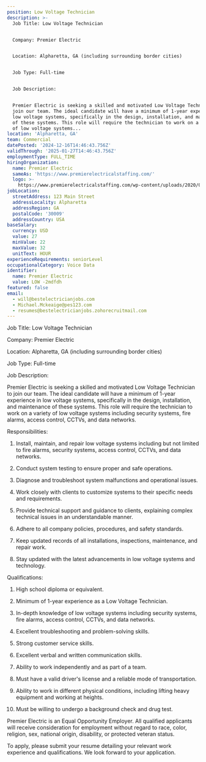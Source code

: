 ```yaml
---
position: Low Voltage Technician
description: >-
  Job Title: Low Voltage Technician


  Company: Premier Electric


  Location: Alpharetta, GA (including surrounding border cities)


  Job Type: Full-time


  Job Description:


  Premier Electric is seeking a skilled and motivated Low Voltage Technician to
  join our team. The ideal candidate will have a minimum of 1-year experience in
  low voltage systems, specifically in the design, installation, and maintenance
  of these systems. This role will require the technician to work on a variety
  of low voltage systems...
location: 'Alpharetta, GA'
team: Commercial
datePosted: '2024-12-16T14:46:43.756Z'
validThrough: '2025-01-27T14:46:43.756Z'
employmentType: FULL_TIME
hiringOrganization:
  name: Premier Electric
  sameAs: 'https://www.premierelectricalstaffing.com/'
  logo: >-
    https://www.premierelectricalstaffing.com/wp-content/uploads/2020/05/Premier-Electrical-Staffing-logo.png
jobLocation:
  streetAddress: 123 Main Street
  addressLocality: Alpharetta
  addressRegion: GA
  postalCode: '30009'
  addressCountry: USA
baseSalary:
  currency: USD
  value: 27
  minValue: 22
  maxValue: 32
  unitText: HOUR
experienceRequirements: seniorLevel
occupationalCategory: Voice Data
identifier:
  name: Premier Electric
  value: LOW -2mdfdh
featured: false
email:
  - will@bestelectricianjobs.com
  - Michael.Mckeaige@pes123.com
  - resumes@bestelectricianjobs.zohorecruitmail.com
---
```




Job Title: Low Voltage Technician

Company: Premier Electric

Location: Alpharetta, GA (including surrounding border cities)

Job Type: Full-time

Job Description:

Premier Electric is seeking a skilled and motivated Low Voltage Technician to join our team. The ideal candidate will have a minimum of 1-year experience in low voltage systems, specifically in the design, installation, and maintenance of these systems. This role will require the technician to work on a variety of low voltage systems including security systems, fire alarms, access control, CCTVs, and data networks. 

Responsibilities:

1. Install, maintain, and repair low voltage systems including but not limited to fire alarms, security systems, access control, CCTVs, and data networks.

2. Conduct system testing to ensure proper and safe operations.

3. Diagnose and troubleshoot system malfunctions and operational issues.

4. Work closely with clients to customize systems to their specific needs and requirements.

5. Provide technical support and guidance to clients, explaining complex technical issues in an understandable manner.

6. Adhere to all company policies, procedures, and safety standards.

7. Keep updated records of all installations, inspections, maintenance, and repair work.

8. Stay updated with the latest advancements in low voltage systems and technology.

Qualifications:

1. High school diploma or equivalent.

2. Minimum of 1-year experience as a Low Voltage Technician.

3. In-depth knowledge of low voltage systems including security systems, fire alarms, access control, CCTVs, and data networks.

4. Excellent troubleshooting and problem-solving skills.

5. Strong customer service skills.

6. Excellent verbal and written communication skills.

7. Ability to work independently and as part of a team.

8. Must have a valid driver's license and a reliable mode of transportation.

9. Ability to work in different physical conditions, including lifting heavy equipment and working at heights.

10. Must be willing to undergo a background check and drug test.

Premier Electric is an Equal Opportunity Employer. All qualified applicants will receive consideration for employment without regard to race, color, religion, sex, national origin, disability, or protected veteran status. 

To apply, please submit your resume detailing your relevant work experience and qualifications. We look forward to your application.
